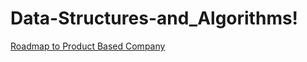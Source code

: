 # Data-Structures-and_Algorithms!
[Roadmap to Product Based Company](https://user-images.githubusercontent.com/65807708/110892361-ed161300-8319-11eb-8d44-31160a241dd7.png)
